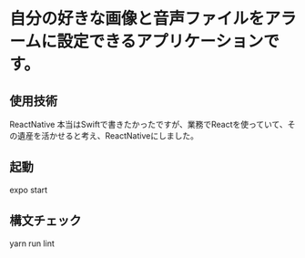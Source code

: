 # 自分の好きな画像と音声ファイルをアラームに設定できるアプリケーションです。
## 使用技術
ReactNative
本当はSwiftで書きたかったですが、業務でReactを使っていて、その遺産を活かせると考え、ReactNativeにしました。

## 起動
expo start

## 構文チェック
yarn run lint
